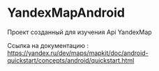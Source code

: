 # YandexMapAndroid
Проект созданный для изучения Api YandexMap

Ссылка на документацию : https://yandex.ru/dev/maps/mapkit/doc/android-quickstart/concepts/android/quickstart.html
